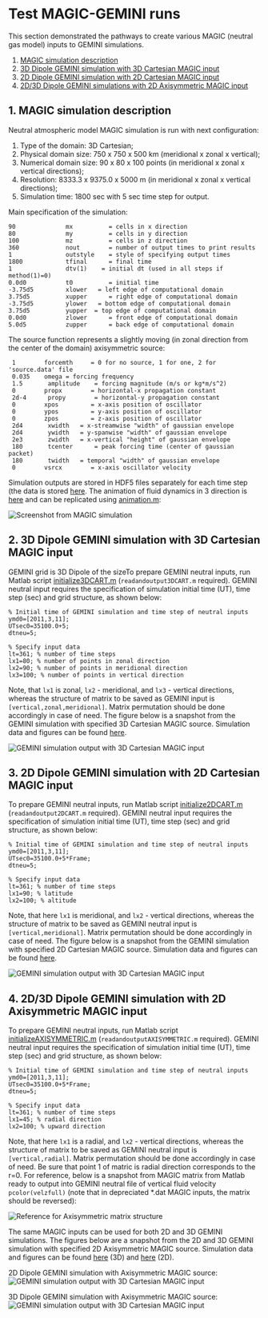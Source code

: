 # Test MAGIC-GEMINI runs

This section demonstrated the pathways to create various MAGIC (neutral gas model) inputs to GEMINI simulations.

1. [MAGIC simulation description](#magic_description)
2. [3D Dipole GEMINI simulation with 3D Cartesian MAGIC input](#3d_dipole_3d_neutral)
3. [2D Dipole GEMINI simulation with 2D Cartesian MAGIC input](#2d_dipole_2d_neutral)
4. [2D/3D Dipole GEMINI simulations with 2D Axisymmetric MAGIC input](#3d_dipole_2daxi_neutral)

<a name="magic_description"></a>
## 1. MAGIC simulation description

Neutral atmospheric model MAGIC simulation is run with next configuration:

1. Type of the domain: 3D Cartesian;
2. Physical domain size: 750 x 750 x 500 km (meridional x zonal x vertical);
3. Numerical domain size: 90 x 80 x 100 points (in meridional x zonal x vertical directions);
4. Resolution: 8333.3 x 9375.0 x 5000 m (in meridional x zonal x vertical directions);
5. Simulation time: 1800 sec with 5 sec time step for output.

Main specification of the simulation:

```
90              mx          = cells in x direction
80              my          = cells in y direction
100             mz          = cells in z direction
360             nout        = number of output times to print results
1               outstyle    = style of specifying output times
1800            tfinal      = final time
1               dtv(1)	  = initial dt (used in all steps if method(1)=0)
0.0d0           t0          = initial time
-3.75d5         xlower	 = left edge of computational domain
3.75d5          xupper      = right edge of computational domain
-3.75d5         ylower	 = bottom edge of computational domain
3.75d5          yupper	= top edge of computational domain
0.0d0           zlower      = front edge of computational domain
5.0d5           zupper      = back edge of computational domain
```

The source function represents a slightly moving (in zonal direction from the center of the domain) axisymmetric source:

```
 1        forcemth     = 0 for no source, 1 for one, 2 for 'source.data' file
 0.035    omega	= forcing frequency
 1.5	   amplitude    = forcing magnitude (m/s or kg*m/s^2)
 0	      propx        = horizontal-x propagation constant
 2d-4	   propy        = horizontal-y propagation constant
 0        xpos         = x-axis position of oscillator
 0        ypos         = y-axis position of oscillator
 0        zpos         = z-axis position of oscillator
 2d4	   xwidth	= x-streamwise "width" of gaussian envelope
 2d4	   ywidth	= y-spanwise "width" of gaussian envelope
 2e3	   zwidth	= x-vertical "height" of gaussian envelope
 180	   tcenter      = peak forcing time (center of gaussian packet)
 180	   twidth	= temporal "width" of gaussian envelope
 0        vsrcx        = x-axis oscillator velocity
```

Simulation outputs are stored in HDF5 files separately for each time step (the data is stored [here](https://www.dropbox.com/sh/z448k1ttjm9ljvx/AADKSWqPtiMuKYxYDmrw8kTHa?dl=0). The animation of fluid dynamics in 3 direction is [here](https://www.dropbox.com/s/pt4lqavc717a90a/MAGIC-movie.mp4?dl=0) and can be replicated using [animation.m](https://www.dropbox.com/s/pt4lqavc717a90a/MAGIC-movie.mp4?dl=0):

![Screenshot from MAGIC simulation](pics/magicexample.jpg)

<a name="3d_dipole_3d_neutral"></a>
## 2. 3D Dipole GEMINI simulation with 3D Cartesian MAGIC input

GEMINI grid is 3D Dipole of the sizeTo prepare GEMINI neutral inputs, run Matlab script [initialize3DCART.m](https://www.dropbox.com/s/x0xsxr85dcjeg0j/initialize3DCART.m?dl=0) (``readandoutput3DCART.m`` required).
GEMINI neutral input requires the specification of simulation initial time (UT), time step (sec) and grid structure, as shown below:

```
% Initial time of GEMINI simulation and time step of neutral inputs
ymd0=[2011,3,11];
UTsec0=35100.0+5;
dtneu=5;

% Specify input data
lt=361; % number of time steps
lx1=80; % number of points in zonal direction
lx2=90; % number of points in meridional direction
lx3=100; % number of points in vertical direction
```

Note, that ``lx1`` is zonal, ``lx2`` - meridional, and ``lx3`` - vertical directions, whereas the structure of matrix to be saved as GEMINI input is ``[vertical,zonal,meridional]``. Matrix permutation should be done accordingly in case of need. The figure below is a snapshot from the GEMINI simulation with specified 3D Cartesian MAGIC source. Simulation data and figures can be found [here](https://www.dropbox.com/sh/59s2v9boscs61bb/AADseeIShD2tiFHlnaeIgFcNa?dl=0).

![GEMINI simulation output with 3D Cartesian MAGIC input](pics/3Dcart-v1-20110311_36225.000000.png)

<a name="2d_dipole_2d_neutral"></a>
## 3. 2D Dipole GEMINI simulation with 2D Cartesian MAGIC input

To prepare GEMINI neutral inputs, run Matlab script [initialize2DCART.m](https://www.dropbox.com/s/0wfy0ij83mxsisy/initialize2DCART.m?dl=0) (``readandoutput2DCART.m`` required).
GEMINI neutral input requires the specification of simulation initial time (UT), time step (sec) and grid structure, as shown below:

```
% Initial time of GEMINI simulation and time step of neutral inputs
ymd0=[2011,3,11];
UTsec0=35100.0+5*Frame;
dtneu=5;

% Specify input data
lt=361; % number of time steps
lx1=90; % latitude
lx2=100; % altitude
```

Note, that here ``lx1`` is meridional, and ``lx2`` - vertical directions, whereas the structure of matrix to be saved as GEMINI neutral input is ``[vertical,meridional]``. Matrix permutation should be done accordingly in case of need. The figure below is a snapshot from the GEMINI simulation with specified 2D Cartesian MAGIC source. Simulation data and figures can be found [here](https://www.dropbox.com/sh/74gvxzoqyf459do/AAC92yoEkDH0CHXhX5CPmV4va?dl=0).

![GEMINI simulation output with 3D Cartesian MAGIC input](pics/2Dcart-v1-20110311_36225.000000.png)

<a name="3d_dipole_2daxi_neutral"></a>
## 4. 2D/3D Dipole GEMINI simulation with 2D Axisymmetric MAGIC input

To prepare GEMINI neutral inputs, run Matlab script [initializeAXISYMMETRIC.m](https://www.dropbox.com/s/1cyrw39ulegoifc/initializeAXISYMMETRIC.m?dl=0) (``readandoutputAXISYMMETRIC.m`` required).
GEMINI neutral input requires the specification of simulation initial time (UT), time step (sec) and grid structure, as shown below:

```
% Initial time of GEMINI simulation and time step of neutral inputs
ymd0=[2011,3,11];
UTsec0=35100.0+5*Frame;
dtneu=5;

% Specify input data
lt=361; % number of time steps
lx1=45; % radial direction
lx2=100; % upward direction
```

Note, that here ``lx1`` is a radial, and ``lx2`` - vertical directions, whereas the structure of matrix to be saved as GEMINI neutral input is ``[vertical,radial]``. Matrix permutation should be done accordingly in case of need. Be sure that point 1 of matric is radial direction corresponds to the r=0. For reference, below is a snapshot from MAGIC matrix from Matlab ready to output into GEMINI neutral file of vertical fluid velocity ``pcolor(velzfull)`` (note that in depreciated *.dat MAGIC inputs, the matrix should be reversed):

![Reference for Axisymmetric matrix structure](pics/pcolorreference.jpg)

The same MAGIC inputs can be used for both 2D and 3D GEMINI simulations. The figures below are a snapshot from the 2D and 3D GEMINI simulation with specified 2D Axisymmetric MAGIC source. Simulation data and figures can be found [here](https://www.dropbox.com/sh/m5juo70c9n3j0ud/AAC-lNyltlBL7sbzWOq0L0A6a?dl=0) (3D) and [here](https://www.dropbox.com/sh/oi7f3i5lf2bxtbr/AAAEpT6MegGXxeQ3MRUyvnUFa?dl=0) (2D).

2D Dipole GEMINI simulation with Axisymmetric MAGIC source:
![GEMINI simulation output with 3D Cartesian MAGIC input](pics/2daxi-v1-20110311_36225.000000.png)

3D Dipole GEMINI simulation with Axisymmetric MAGIC source:
![GEMINI simulation output with 3D Cartesian MAGIC input](pics/3daxi-v1-20110311_36225.000000.png)